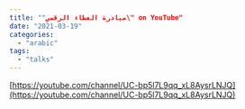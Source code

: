 ```yaml
---
title: ""مبادرة العطاء الرقمي\" on YouTube"
date: "2021-03-19"
categories: 
  - "arabic"
tags: 
  - "talks"
---
```


[https://youtube.com/channel/UC-bp5l7L9qq_xL8AysrLNJQ](https://youtube.com/channel/UC-bp5l7L9qq_xL8AysrLNJQ)
